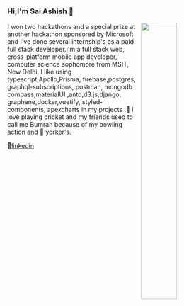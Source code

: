 ### Hi,I'm Sai Ashish 👋


<img  align="right" width="40%"  src="https://github-readme-stats.vercel.app/api?username=saiashish9&&show_icons=true&title_color=ffffff&icon_color=edf1f2&text_color=9098a8&bg_color=282b3e" />


I won two hackathons and a special prize at another hackathon sponsored by Microsoft and I've done several internship's as a paid full stack developer.I'm a full stack web, cross-platform mobile app developer, computer science sophomore from MSIT, New Delhi. I like using typescript,Apollo,Prisma, firebase,postgres, graphql-subscriptions, postman, mongodb compass,materialUI ,antd,d3.js,django, graphene,docker,vuetify, styled-components, apexcharts in my projects .💖 I love playing cricket and my friends used to call me Bumrah because of my bowling action and 🏏 yorker's.           


👔[linkedin][linkedin]


[linkedin]: https://www.linkedin.com/in/sai-ashish-237784188/
